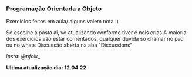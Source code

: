 ### Programação Orientada a Objeto

Exercicios feitos em aula/ alguns valem nota :)

So escolhe a pasta ai, vo atualizando conforme tiver é nois crias
A maioria dos exercicios vão estar comentados, qualquer duvida so chamar no pvd ou no whats
Discussão aberta na aba "Discussions"

*insta: @pfolk_*

**Ultima atualização dia: 12.04.22**
